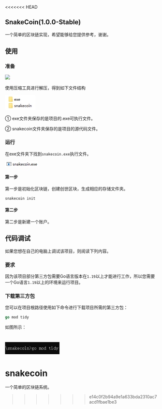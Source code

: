 <<<<<<< HEAD
## SnakeCoin(1.0.0-Stable)

一个简单的区块链实现，希望能够给您提供参考，谢谢。

## 使用

### 准备



![](./img/01.png)

使用压缩工具进行解压，得到如下文件结构

![](./img/02.png)

① exe文件夹保存的是项目的.exe可执行文件。

② snakecoin文件夹保存的是项目的源代码文件。

### 运行

在exe文件夹下找到`snakecoin.exe`执行文件。

![](./img/03.png)

#### 第一步

第一步是初始化区块链，创建创世区块，生成相应的存储文件夹。

```go
snakecoin init
```



#### 第二步

第二步是新建一个账户。

## 代码调试

如果您想在自己的电脑上调试该项目，则阅读下列内容。

### 要求

因为该项目部分第三方包需要Go语言版本在`1.19`以上才能进行工作，所以您需要一个Go语言`1.19`以上的环境来运行项目。

### 下载第三方包

您可以在项目根路径使用如下命令进行下载项目所需的第三方包：

```go
go mod tidy
```

如图所示：

![](./img/09.png)
=======
# snakecoin
一个简单的区块链系统。
>>>>>>> e14c0f2b94a9e1a633bda2310ac7acd1fbae1be3
